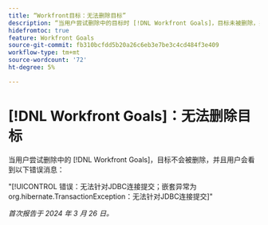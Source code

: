 ```yaml
---
title: “Workfront目标：无法删除目标”
description: “当用户尝试删除中的目标时 [!DNL Workfront Goals]，目标未被删除，并且用户会看到一条错误消息。”
hidefromtoc: true
feature: Workfront Goals
source-git-commit: fb310bcfdd5b20a26c6eb3e7be3c4cd484f3e409
workflow-type: tm+mt
source-wordcount: '72'
ht-degree: 5%

---
```



# [!DNL Workfront Goals]：无法删除目标

当用户尝试删除中的 [!DNL Workfront Goals]，目标不会被删除，并且用户会看到以下错误消息：

&quot;[!UICONTROL 错误：无法针对JDBC连接提交；嵌套异常为org.hibernate.TransactionException：无法针对JDBC连接提交]&quot;

_首次报告于 2024 年 3 月 26 日。_


